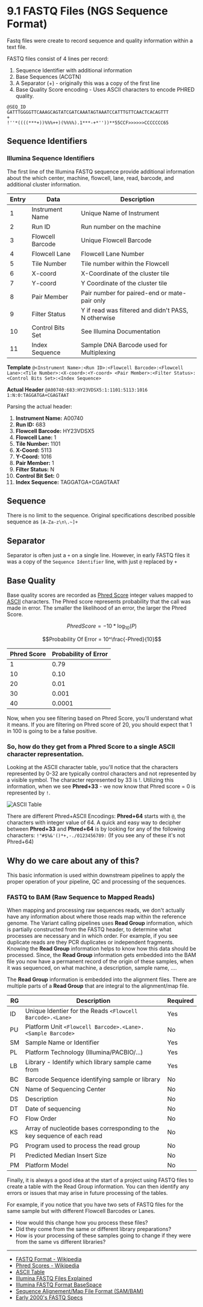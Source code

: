 # 9.1 FASTQ Files  (NGS Sequence Format)
Fastq files were create to record sequence and quality information within a text file.

FASTQ files consist of 4 lines per record:

1. Sequence Identifier with additional information
2. Base Sequences (ACGTN)
3. A Separator (+) - originally this was a copy of the first line
4. Base Quality Score encoding - Uses ASCII characters to encode PHRED quality.

```
@SEQ_ID
GATTTGGGGTTCAAAGCAGTATCGATCAAATAGTAAATCCATTTGTTCAACTCACAGTTT
+
!''*((((***+))%%%++)(%%%%).1***-+*''))**55CCF>>>>>>CCCCCCC65
```

## Sequence Identifiers

### Illumina Sequence Identifiers
The first line of the Illumina FASTQ sequence provide additional information about the which center, machine, flowcell, lane, read, barcode, and additional cluster information.

| Entry | Data | Description |
| ----- | ---- | ----------- |
| 1 | Instrument Name | Unique Name of Instrument |
| 2 | Run ID | Run number on the machine |
| 3 | Flowcell Barcode | Unique Flowcell Barcode |
| 4 | Flowcell Lane | Flowcell Lane Number |
| 5 | Tile Number | Tile number within the Flowcell |
| 6 |  X-coord |X-Coordinate of the cluster tile |
| 7 | Y-coord | Y Coordinate of the cluster tile |
| 8 | Pair Member| Pair number for paired-end or mate-pair only |
| 9 | Filter Status| Y if read was filtered and didn't PASS, N otherwise |
|10 | Control Bits Set | See Illumina Documentation |
|11 | Index Sequence | Sample DNA Barcode used for Multiplexing |

**Template**
`@<Instrument Name>:<Run ID>:<Flowcell Barcode>:<Flowcell Lane>:<Tile Number>:<X-coord>:<Y-coord> <Pair Member>:<Filter Status>:<Control Bits Set>:<Index Sequence>` 

**Actual Header**
`@A00740:683:HY23VDSX5:1:1101:5113:1016 1:N:0:TAGGATGA+CGAGTAAT`

Parsing the actual header:

1. **Instrument Name:**  A00740
2. **Run ID:** 683
3. **Flowcell Barcode:** HY23VDSX5
4. **Flowcell Lane:** 1
5. **Tile Number:** 1101
6. **X-Coord:** 5113
7. **Y-Coord:** 1016
8. **Pair Member:** 1
9. **Filter Status:** N
10. **Control Bit Set:** 0
11. **Index Sequence:** TAGGATGA+CGAGTAAT


## Sequence
There is no limit to the sequence.  Original specifications described possible sequence as `[A-Za-z\n\.~]+`

## Separator
Separator is often just a `+` on a single line.  However, in early FASTQ files it was a copy of the `Sequence Identifier` line, with just `@` replaced by `+`

## Base Quality
Base quality scores are recorded as [Phred Score](https://en.wikipedia.org/wiki/Phred_quality_score) integer values mapped to [ASCII](https://www.asciitable.com/) characters.  The Phred score represents probability that the call was made in error. The smaller the likelihood of an error, the larger the Phred Score.


$$Phred Score = -10 * \log_{10}(P)$$

$$Probability Of Error = 10^\frac{-Phred}{10}$$

| Phred Score | Probability of Error |
| ----------- | -------------------- |
| 1           | 0.79                 |
| 10          | 0.10                 |
| 20          | 0.01                 |
| 30          | 0.001                |
| 40          | 0.0001               |

Now, when you see filtering based on Phred Score, you'll understand what it means.  If you are filtering on Phred score of 20, you should expect that 1 in 100 is going to be a false positive.

### So, how do they get from a Phred Score to a single ASCII character representation.  

Looking at the ASCII character table, you'll notice that the characters represented by 0-32 are typically control characters and not represented by a visible symbol. The character represented by 33 is !.  Utilizing this information, when we see **Phred+33** - we now know that Phred score = 0 is represented by `!`.  

![ASCII Table](https://www.asciitable.com/asciifull.gif)

There are different Phred+ASCII Encodings:  **Phred+64** starts with `@`, the characters with integer value of 64.  A quick and easy way to decipher between **Phred+33** and **Phred+64** is by looking for any of the following characters: `!"#$%&'()*+,-./0123456789:`    (If you see any of these it's not Phred+64)

## Why do we care about any of this?
This basic information is used within downstream pipelines to apply the proper operation of your pipeline, QC and processing of the sequences.

### FASTQ to BAM  (Raw Sequence to Mapped Reads)
When mapping and processing raw sequences reads, we don't actually have any information about where those reads map within the reference genome.  The Variant calling pipelines uses **Read Group** information, which is partially constructed from the FASTQ header, to determine what processes are necessary and in which order.  For example, if you see duplicate reads are they PCR duplicates or independent fragments.  Knowing the **Read Group** information helps to know how this data should be processed.  Since, the **Read Group** information gets embedded into the BAM file you now have a permanent record of the origin of these samples, when it was sequenced, on what machine, a description, sample name, ....

The **Read Group** information is embedded into the alignment files. There are multiple parts of a **Read Group** that are integral to the alignment/map file.

| RG | Description | Required |
| -- | ----------- | -------- |
| ID | Unique Identier for the Reads `<Flowcell Barcode>.<Lane>`| Yes |
| PU | Platform Unit `<Flowcell Barcode>.<Lane>.<Sample Barcode>` | No |
| SM | Sample Name or Identifier | Yes |
| PL | Platform Technology (Illumina/PACBIO/...) | Yes |
| LB | Library - Identify which library sample came from | Yes |
| BC | Barcode Sequence identifying sample or library | No |
| CN | Name of Sequencing Center | No |
| DS | Description | No |
| DT | Date of sequencing | No |
| FO | Flow Order | No |
| KS | Array of nucleotide bases corresponding to the key sequence of each read | No |
| PG | Program used to process the read group | No |
| PI | Predicted Median Insert Size | No |
| PM | Platform Model | No |

Finally, it is always a good idea at the start of a project using FASTQ files to create a table with the Read Group information.  You can then identify any errors or issues that may arise in future processing of the tables.

For example, if you notice that you have two sets of FASTQ files for the same sample but with different Flowcell Barcodes or Lanes.  

 - How would this change how you process these files?
 - Did they come from the same or different library preparations?
 - How is your processing of these samples going to change if they were from the same vs different libraries?  

---

 - [FASTQ Format - Wikipedia](https://en.wikipedia.org/wiki/FASTQ_format)
 - [Phred Scores - Wikipedia](https://en.wikipedia.org/wiki/Phred_quality_score)
 - [ASCII Table](https://www.asciitable.com/)
 - [Illumina FASTQ Files Explained](https://knowledge.illumina.com/software/general/software-general-reference_material-list/000002211)
 - [Illumina FASTQ Format BaseSpace](https://support.illumina.com/help/BaseSpace_OLH_009008/Content/Source/Informatics/BS/FileFormat_FASTQ-files_swBS.htm)
 - [Sequence Alignement/Map File Format (SAM/BAM)](https://samtools.github.io/hts-specs/SAMv1.pdf)
 - [Early 2000's FASTQ Specs](https://maq.sourceforge.net/fastq.shtml)